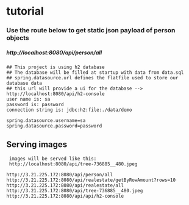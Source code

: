 # tutorial

### Use the route below to get static json payload of person objects
##### http://localhost:8080/api/person/all

    ## This project is using h2 database 
    ## The database will be filled at startup with data from data.sql
    ## spring.datasource.url defines the flatfile used to store our database data
    ## this url will provide a ui for the database -->
    http://localhost:8080/api/h2-console
    user name is: sa
    password is: password
    connection string is: jdbc:h2:file:./data/demo

    spring.datasource.username=sa
    spring.datasource.password=password

## Serving images
     images will be served like this:
     http://localhost:8080/api/tree-736885__480.jpeg

    http://3.21.225.172:8080/api/person/all
    http://3.21.225.172:8080/api/realestate/getByRowAmount?rows=10
    http://3.21.225.172:8080/api/realestate/all
    http://3.21.225.172:8080/api/tree-736885__480.jpeg
    http://3.21.225.172:8080/api/api/h2-console

    